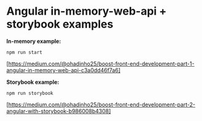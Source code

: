 # Angular in-memory-web-api + storybook examples

**In-memory example:** 

`npm run start`

[https://medium.com/@ohadinho25/boost-front-end-development-part-1-angular-in-memory-web-api-c3a0dd46f7a6]

**Storybook example:** 

`npm run storybook`

[https://medium.com/@ohadinho25/boost-front-end-development-part-2-angular-with-storybook-b986008b4308]

